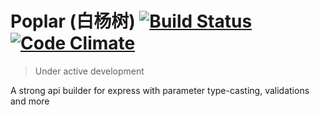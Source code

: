 # Poplar (白杨树) [![Build Status](https://travis-ci.org/lyfeyaj/poplar.svg?branch=master)](https://travis-ci.org/lyfeyaj/poplar) [![Code Climate](https://codeclimate.com/github/lyfeyaj/poplar/badges/gpa.svg)](https://codeclimate.com/github/lyfeyaj/poplar)

> Under active development

A strong api builder for express with parameter type-casting, validations and more

